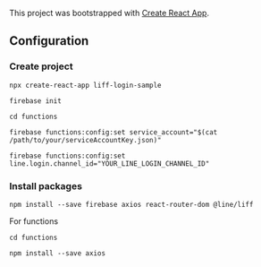 This project was bootstrapped with [Create React App](https://github.com/facebook/create-react-app).

## Configuration

### Create project

`npx create-react-app liff-login-sample`

`firebase init`



`cd functions`

`firebase functions:config:set service_account="$(cat /path/to/your/serviceAccountKey.json)"`

`firebase functions:config:set line.login.channel_id="YOUR_LINE_LOGIN_CHANNEL_ID"`
 

### Install packages

`npm install --save firebase axios react-router-dom @line/liff`

For functions

`cd functions`

`npm install --save axios`
